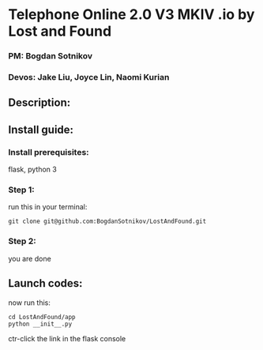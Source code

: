 # Telephone Online 2.0 V3 MKIV .io by Lost and Found

### PM: Bogdan Sotnikov

### Devos: Jake Liu, Joyce Lin, Naomi Kurian


## Description: 

## Install guide:

### Install prerequisites:

flask, python 3

### Step 1:

run this in your terminal:

```
git clone git@github.com:BogdanSotnikov/LostAndFound.git
```

### Step 2:

you are done

## Launch codes:

now run this:

```
cd LostAndFound/app
python __init__.py
```

ctr-click the link in the flask console

